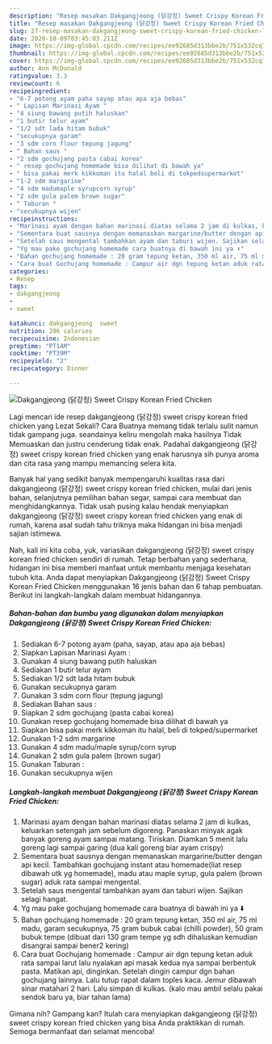 ```yaml
---
description: "Resep masakan Dakgangjeong (닭강정) Sweet Crispy Korean Fried Chicken | Langkah Membuat Dakgangjeong (닭강정) Sweet Crispy Korean Fried Chicken Yang Enak Banget"
title: "Resep masakan Dakgangjeong (닭강정) Sweet Crispy Korean Fried Chicken | Langkah Membuat Dakgangjeong (닭강정) Sweet Crispy Korean Fried Chicken Yang Enak Banget"
slug: 27-resep-masakan-dakgangjeong-sweet-crispy-korean-fried-chicken-langkah-membuat-dakgangjeong-sweet-crispy-korean-fried-chicken-yang-enak-banget
date: 2020-10-09T03:45:03.211Z
image: https://img-global.cpcdn.com/recipes/ee92685d313bbe2b/751x532cq70/dakgangjeong-닭강정-sweet-crispy-korean-fried-chicken-foto-resep-utama.jpg
thumbnail: https://img-global.cpcdn.com/recipes/ee92685d313bbe2b/751x532cq70/dakgangjeong-닭강정-sweet-crispy-korean-fried-chicken-foto-resep-utama.jpg
cover: https://img-global.cpcdn.com/recipes/ee92685d313bbe2b/751x532cq70/dakgangjeong-닭강정-sweet-crispy-korean-fried-chicken-foto-resep-utama.jpg
author: Ann McDonald
ratingvalue: 3.3
reviewcount: 6
recipeingredient:
- "6-7 potong ayam paha sayap atau apa aja bebas"
- " Lapisan Marinasi Ayam "
- "4 siung bawang putih haluskan"
- "1 butir telur ayam"
- "1/2 sdt lada hitam bubuk"
- "secukupnya garam"
- "3 sdm corn flour tepung jagung"
- " Bahan saus "
- "2 sdm gochujang pasta cabai korea"
- " resep gochujang homemade bisa dilihat di bawah ya"
- " bisa pakai merk kikkoman itu halal beli di tokpedsupermarket"
- "1-2 sdm margarine"
- "4 sdm madumaple syrupcorn syrup"
- "2 sdm gula palem brown sugar"
- " Taburan "
- "secukupnya wijen"
recipeinstructions:
- "Marinasi ayam dengan bahan marinasi diatas selama 2 jam di kulkas, keluarkan setengah jam sebelum digoreng. Panaskan minyak agak banyak goreng ayam sampai matang. Tiriskan. Diamkan 5 menit lalu goreng lagi sampai garing (dua kali goreng biar ayam crispy)"
- "Sementara buat sausnya dengan memanaskan margarine/butter dengan api kecil. Tambahkan gochujang instant atau homemade(liat resep dibawah utk yg homemade), madu atau maple syrup, gula palem (brown sugar) aduk rata sampai mengental."
- "Setelah saus mengental tambahkan ayam dan taburi wijen. Sajikan selagi hangat."
- "Yg mau pake gochujang homemade cara buatnya di bawah ini ya ⬇️"
- "Bahan gochujang homemade : 20 gram tepung ketan, 350 ml air, 75 ml madu, garam secukupnya, 75 gram bubuk cabai (chilli powder), 50 gram bubuk tempe (dibuat dari 130 gram tempe yg sdh dihaluskan kemudian disangrai sampai bener2 kering)"
- "Cara buat Gochujang homemade : Campur air dgn tepung ketan aduk rata sampai larut lalu nyalakan api masak kedua nya sampai berbentuk pasta. Matikan api, dinginkan. Setelah dingin campur dgn bahan gochujang lainnya. Lalu tutup rapat dalam toples kaca. Jemur dibawah sinar matahari 2 hari. Lalu simpan di kulkas. (kalo mau ambil selalu pakai sendok baru ya, biar tahan lama)"
categories:
- Resep
tags:
- dakgangjeong
- 
- sweet

katakunci: dakgangjeong  sweet 
nutrition: 286 calories
recipecuisine: Indonesian
preptime: "PT14M"
cooktime: "PT39M"
recipeyield: "2"
recipecategory: Dinner

---
```



![Dakgangjeong (닭강정) Sweet Crispy Korean Fried Chicken](https://img-global.cpcdn.com/recipes/ee92685d313bbe2b/751x532cq70/dakgangjeong-닭강정-sweet-crispy-korean-fried-chicken-foto-resep-utama.jpg)

Lagi mencari ide resep dakgangjeong (닭강정) sweet crispy korean fried chicken yang Lezat Sekali? Cara Buatnya memang tidak terlalu sulit namun tidak gampang juga. seandainya keliru mengolah maka hasilnya Tidak Memuaskan dan justru cenderung tidak enak. Padahal dakgangjeong (닭강정) sweet crispy korean fried chicken yang enak harusnya sih punya aroma dan cita rasa yang mampu memancing selera kita.

Banyak hal yang sedikit banyak mempengaruhi kualitas rasa dari dakgangjeong (닭강정) sweet crispy korean fried chicken, mulai dari jenis bahan, selanjutnya pemilihan bahan segar, sampai cara membuat dan menghidangkannya. Tidak usah pusing kalau hendak menyiapkan dakgangjeong (닭강정) sweet crispy korean fried chicken yang enak di rumah, karena asal sudah tahu triknya maka hidangan ini bisa menjadi sajian istimewa.




Nah, kali ini kita coba, yuk, variasikan dakgangjeong (닭강정) sweet crispy korean fried chicken sendiri di rumah. Tetap berbahan yang sederhana, hidangan ini bisa memberi manfaat untuk membantu menjaga kesehatan tubuh kita. Anda dapat menyiapkan Dakgangjeong (닭강정) Sweet Crispy Korean Fried Chicken menggunakan 16 jenis bahan dan 6 tahap pembuatan. Berikut ini langkah-langkah dalam membuat hidangannya.

<!--inarticleads1-->

##### Bahan-bahan dan bumbu yang digunakan dalam menyiapkan Dakgangjeong (닭강정) Sweet Crispy Korean Fried Chicken:

1. Sediakan 6-7 potong ayam (paha, sayap, atau apa aja bebas)
1. Siapkan  Lapisan Marinasi Ayam :
1. Gunakan 4 siung bawang putih haluskan
1. Sediakan 1 butir telur ayam
1. Sediakan 1/2 sdt lada hitam bubuk
1. Gunakan secukupnya garam
1. Gunakan 3 sdm corn flour (tepung jagung)
1. Sediakan  Bahan saus :
1. Siapkan 2 sdm gochujang (pasta cabai korea)
1. Gunakan  resep gochujang homemade bisa dilihat di bawah ya
1. Siapkan  bisa pakai merk kikkoman itu halal, beli di tokped/supermarket
1. Gunakan 1-2 sdm margarine
1. Gunakan 4 sdm madu/maple syrup/corn syrup
1. Gunakan 2 sdm gula palem (brown sugar)
1. Gunakan  Taburan :
1. Gunakan secukupnya wijen




<!--inarticleads2-->

##### Langkah-langkah membuat Dakgangjeong (닭강정) Sweet Crispy Korean Fried Chicken:

1. Marinasi ayam dengan bahan marinasi diatas selama 2 jam di kulkas, keluarkan setengah jam sebelum digoreng. Panaskan minyak agak banyak goreng ayam sampai matang. Tiriskan. Diamkan 5 menit lalu goreng lagi sampai garing (dua kali goreng biar ayam crispy)
1. Sementara buat sausnya dengan memanaskan margarine/butter dengan api kecil. Tambahkan gochujang instant atau homemade(liat resep dibawah utk yg homemade), madu atau maple syrup, gula palem (brown sugar) aduk rata sampai mengental.
1. Setelah saus mengental tambahkan ayam dan taburi wijen. Sajikan selagi hangat.
1. Yg mau pake gochujang homemade cara buatnya di bawah ini ya ⬇️
1. Bahan gochujang homemade : 20 gram tepung ketan, 350 ml air, 75 ml madu, garam secukupnya, 75 gram bubuk cabai (chilli powder), 50 gram bubuk tempe (dibuat dari 130 gram tempe yg sdh dihaluskan kemudian disangrai sampai bener2 kering)
1. Cara buat Gochujang homemade : Campur air dgn tepung ketan aduk rata sampai larut lalu nyalakan api masak kedua nya sampai berbentuk pasta. Matikan api, dinginkan. Setelah dingin campur dgn bahan gochujang lainnya. Lalu tutup rapat dalam toples kaca. Jemur dibawah sinar matahari 2 hari. Lalu simpan di kulkas. (kalo mau ambil selalu pakai sendok baru ya, biar tahan lama)




Gimana nih? Gampang kan? Itulah cara menyiapkan dakgangjeong (닭강정) sweet crispy korean fried chicken yang bisa Anda praktikkan di rumah. Semoga bermanfaat dan selamat mencoba!
